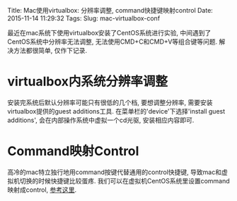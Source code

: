 Title: Mac使用virtualbox: 分辨率调整, command快捷键映射control
Date: 2015-11-14 11:29:32
Tags: 
Slug: mac-virtualbox-conf

最近在mac系统下使用virtualbox安装了CentOS系统进行实验, 中间遇到了CentOS系统中分辨率无法调整, 无法使用CMD+C和CMD+V等组合键等问题. 解决方法都很简单, 仅作下记录.

<!-- PELICAN_END_SUMMARY -->

# virtualbox内系统分辨率调整

安装完系统后默认分辨率可能只有很低的几个档, 要想调整分辨率, 需要安装virtualbox提供的guest additions工具. 在菜单栏的'device'下选择'install guest additions', 会在内部操作系统中虚拟一个cd光驱, 安装相应内容即可.

# Command映射Control

高冷的mac特立独行地用command按键代替通用的control快捷键, 导致mac和虚拟机切换的时候快捷键比较蛋疼. 我们可以在虚拟机CentOS系统里设置command映射成control, [参考这里](http://superuser.com/questions/385748/binding-superc-superv-to-copy-and-paste).
